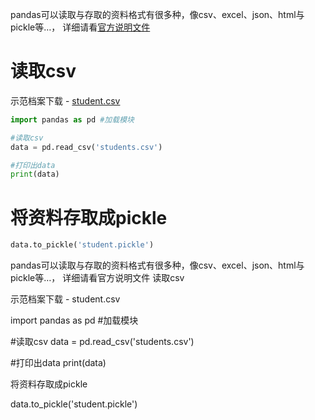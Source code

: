 

pandas可以读取与存取的资料格式有很多种，像csv、excel、json、html与pickle等…， 详细请看[官方说明文件](http://pandas.pydata.org/pandas-docs/stable/io.html)

# 读取csv
示范档案下载 - [student.csv](https://github.com/MorvanZhou/tutorials/blob/master/numpy&pandas/15_read_to/student.csv)

```python
import pandas as pd #加载模块

#读取csv
data = pd.read_csv('students.csv')

#打印出data
print(data)
```
# 将资料存取成pickle

```python
data.to_pickle('student.pickle')
```


pandas可以读取与存取的资料格式有很多种，像csv、excel、json、html与pickle等…， 详细请看官方说明文件
读取csv

示范档案下载 - student.csv

import pandas as pd #加载模块

#读取csv
data = pd.read_csv('students.csv')

#打印出data
print(data)

将资料存取成pickle

data.to_pickle('student.pickle')

